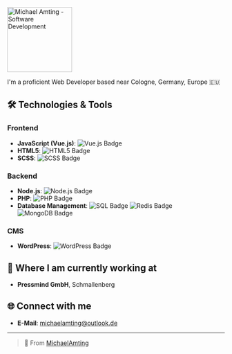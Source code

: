 <img src="https://me4th.de/assets/img/amting_logo_dark.svg" alt="Michael Amting - Software Development" width="150"/>

I'm a proficient Web Developer based near Cologne, Germany, Europe 🇪🇺

## 🛠️ Technologies & Tools

### **Frontend**
- **JavaScript (Vue.js)**: ![Vue.js Badge](https://img.shields.io/badge/-Vue.js-4FC08D?style=flat-square&logo=vue.js&logoColor=white)
- **HTML5**: ![HTML5 Badge](https://img.shields.io/badge/-HTML5-E34F26?style=flat-square&logo=html5&logoColor=white)
- **SCSS**: ![SCSS Badge](https://img.shields.io/badge/-SCSS-CC6699?style=flat-square&logo=sass&logoColor=white)

### **Backend**
- **Node.js**: ![Node.js Badge](https://img.shields.io/badge/-Node.js-339933?style=flat-square&logo=node.js&logoColor=white)
- **PHP**: ![PHP Badge](https://img.shields.io/badge/-PHP-777BB4?style=flat-square&logo=php&logoColor=white)
- **Database Management**: ![SQL Badge](https://img.shields.io/badge/-SQL-4479A1?style=flat-square&logo=sql&logoColor=white) ![Redis Badge](https://img.shields.io/badge/-Redis-DC382D?style=flat-square&logo=redis&logoColor=white) ![MongoDB Badge](https://img.shields.io/badge/-MongoDB-47A248?style=flat-square&logo=mongodb&logoColor=white)

### **CMS**
- **WordPress**: ![WordPress Badge](https://img.shields.io/badge/-WordPress-21759B?style=flat-square&logo=wordpress&logoColor=white)

## 💼 Where I am currently working at
- **Pressmind GmbH**, Schmallenberg

## 🌐 Connect with me
- **E-Mail**: [michaelamting@outlook.de](mailto:michaelamting@outlook.de)

---

> 🌟 From [MichaelAmting](https://github.com/Me4th)
